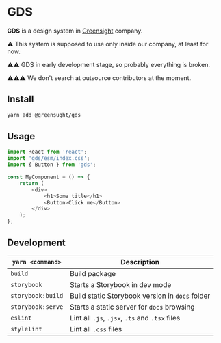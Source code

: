 # GDS

**GDS** is a design system in [Greensight](https://greensight.pro/) company.

⚠️ This system is supposed to use only inside our company, at least for now.

⚠️⚠️ GDS in early development stage, so probably everything is broken.

⚠️⚠️⚠️ We don't search at outsource contributors at the moment.

## Install

```bash
yarn add @greensught/gds
```

## Usage

```js
import React from 'react';
import 'gds/esm/index.css';
import { Button } from 'gds';

const MyComponent = () => {
    return (
        <div>
            <h1>Some title</h1>
            <Button>Click me</Button>
        </div>
    );
};
```

## Development

| `yarn <command>`  | Description                                     |
| ----------------- | ----------------------------------------------- |
| `build`           | Build package                                   |
| `storybook`       | Starts a Storybook in dev mode                  |
| `storybook:build` | Build static Storybook version in `docs` folder |
| `storybook:serve` | Starts a static server for `docs` browsing      |
| `eslint`          | Lint all `.js`, `.jsx`, `.ts` and `.tsx` files  |
| `stylelint`       | Lint all `.css` files                           |
